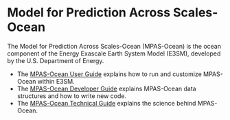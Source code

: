 # Model for Prediction Across Scales-Ocean

The Model for Prediction Across Scales-Ocean (MPAS-Ocean) is the ocean component of the Energy Exascale Earth System Model (E3SM), developed by the U.S. Department of Energy.

* The [MPAS-Ocean User Guide](user-guide/index.md) explains how to run and customize MPAS-Ocean within E3SM.
* The [MPAS-Ocean Developer Guide](dev-guide/index.md) explains MPAS-Ocean data structures and how to write new code.
* The [MPAS-Ocean Technical Guide](tech-guide/index.md) explains the science behind MPAS-Ocean.
